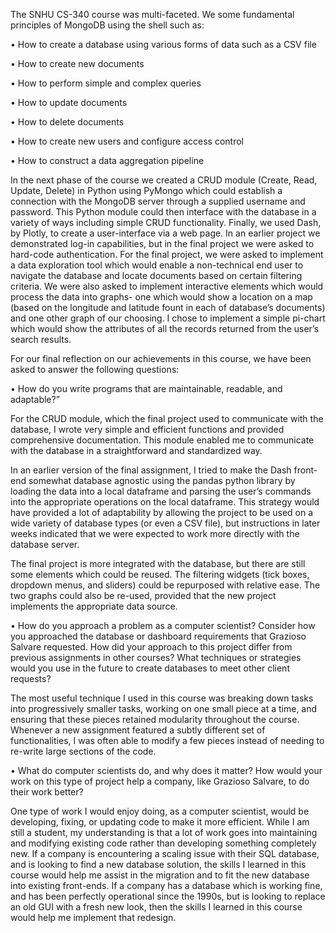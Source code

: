 The SNHU CS-340 course was multi-faceted. 
We some fundamental principles of MongoDB using the shell such as:

•	How to create a database using various forms of data such as a CSV file

•	How to create new documents

•	How to perform simple and complex queries

•	How to update documents

•	How to delete documents

•	How to create new users and configure access control

•	How to construct a data aggregation pipeline

In the next phase of the course we created a CRUD module (Create, Read, Update, Delete) in Python using PyMongo which could establish a connection with the MongoDB server through a supplied username and password. This Python module could then interface with the database in a variety of ways including simple CRUD functionality.
Finally, we used Dash, by Plotly, to create a user-interface via a web page. In an earlier project we demonstrated log-in capabilities, but in the final project we were asked to hard-code authentication. For the final project, we were asked to implement a data exploration tool which would enable a non-technical end user to navigate the database and locate documents based on certain filtering criteria. We were also asked to implement interactive elements which would process the data into graphs- one which would show a location on a map (based on the longitude and latitude fount in each of database’s documents) and one other graph of our choosing. I chose to implement a simple pi-chart which would show the attributes of all the records returned from the user’s search results.

For our final reflection on our achievements in this course, we have been asked to answer the following questions:

•	How do you write programs that are maintainable, readable, and adaptable?”

For the CRUD module, which the final project used to communicate with the database, I wrote very simple and efficient functions and provided comprehensive documentation. This module enabled me to communicate with the database in a straightforward and standardized way.

In an earlier version of the final assignment, I tried to make the Dash front-end somewhat database agnostic using the pandas python library by loading the data into a local dataframe and parsing the user’s commands into the appropriate operations on the local dataframe. This strategy would have provided a lot of adaptability by allowing the project to be used on a wide variety of database types (or even a CSV file), but instructions in later weeks indicated that we were expected to work more directly with the database server.

The final project is more integrated with the database, but there are still some elements which could be reused. The filtering widgets (tick boxes, dropdown menus, and sliders) could be repurposed with relative ease. The two graphs could also be re-used, provided that the new project implements the appropriate data source.

•	How do you approach a problem as a computer scientist? Consider how you approached the database or dashboard requirements that Grazioso Salvare requested. How did your approach to this project differ from previous assignments in other courses? What techniques or strategies would you use in the future to create databases to meet other client requests?

The most useful technique I used in this course was breaking down tasks into progressively smaller tasks, working on one small piece at a time, and ensuring that these pieces retained modularity throughout the course. Whenever a new assignment featured a subtly different set of functionalities, I was often able to modify a few pieces instead of needing to re-write large sections of the code.

•	What do computer scientists do, and why does it matter? How would your work on this type of project help a company, like Grazioso Salvare, to do their work better?

One type of work I would enjoy doing, as a computer scientist, would be developing, fixing, or updating code to make it more efficient. While I am still a student, my understanding is that a lot of work goes into maintaining and modifying existing code rather than developing something completely new. If a company is encountering a scaling issue with their SQL database, and is looking to find a new database solution, the skills I learned in this course would help me assist in the migration and to fit the new database into existing front-ends. If a company has a database which is working fine, and has been perfectly operational since the 1990s, but is looking to replace an old GUI with a fresh new look, then the skills I learned in this course would help me implement that redesign.
